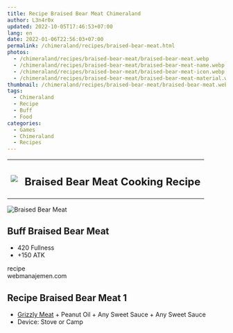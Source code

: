 ```yaml
---
title: Recipe Braised Bear Meat Chimeraland
author: L3n4r0x
updated: 2022-10-05T17:46:53+07:00
lang: en
date: 2022-01-06T22:56:03+07:00
permalink: /chimeraland/recipes/braised-bear-meat.html
photos:
  - /chimeraland/recipes/braised-bear-meat/braised-bear-meat.webp
  - /chimeraland/recipes/braised-bear-meat/braised-bear-meat-name.webp
  - /chimeraland/recipes/braised-bear-meat/braised-bear-meat-icon.webp
  - /chimeraland/recipes/braised-bear-meat/braised-bear-meat-material.webp
thumbnail: /chimeraland/recipes/braised-bear-meat/braised-bear-meat.webp
tags:
  - Chimeraland
  - Recipe
  - Buff
  - Food
categories:
  - Games
  - Chimeraland
  - Recipes
---
```


<section id="bootstrap-wrapper">
  <link
    rel="stylesheet"
    href="https://rawcdn.githack.com/dimaslanjaka/Web-Manajemen/0c3b5aa1813bd4abcd2c11bf3e37928b15c28664/css/bootstrap-5-3-0-alpha3-wrapper.css"
  />
  <div class="row mb-2">
    <div class="col-md-12 mb-2">
      <table class="table" id="post-info">
        <tbody>
          <tr>
            <td>
              <img
                class="d-inline-block me-2"
                src="/chimeraland/recipes/braised-bear-meat/braised-bear-meat-icon.webp"
                width="auto"
                height="auto"
              />
            </td>
            <td><h1 class="fs-5">Braised Bear Meat Cooking Recipe</h1></td>
          </tr>
        </tbody>
      </table>
    </div>
  </div>
  <div class="card mb-2">
    <div class="row g-0">
      <div class="col-sm-4 position-relative mb-2">
        <img
          src="/chimeraland/recipes/braised-bear-meat/braised-bear-meat-material.webp"
          class="card-img fit-cover w-100 h-100"
          alt="Braised Bear Meat"
          data-fancybox="true"
        />
      </div>
      <div class="col-sm-8 mb-2">
        <div class="card-body">
          <h2 class="card-title fs-5">Buff Braised Bear Meat</h2>
          <div class="card-text">
            <ul>
              <li>420 Fullness</li>
              <li>+150 ATK</li>
            </ul>
          </div>
          <span class="badge rounded-pill bg-dark text-white">recipe</span>
        </div>
        <div class="card-footer text-end text-muted">webmanajemen.com</div>
      </div>
    </div>
  </div>
  <div class="row mb-2">
    <div class="col-12 col-lg-6 recipe-item mb-2">
      <div class="card">
        <div class="card-body">
          <h2 class="card-title fs-5">Recipe Braised Bear Meat 1</h2>
          <div class="card-text">
            <ul>
              <li>
                <a
                  class="text-decoration-none"
                  href="/chimeraland/materials/grizzly-meat.html"
                  >Grizzly Meat</a
                ><span> + </span>Peanut Oil<span> + </span>Any Sweet Sauce<span>
                  + </span
                >Any Sweet Sauce
              </li>
              <li>Device: Stove or Camp</li>
            </ul>
          </div>
        </div>
      </div>
    </div>
  </div>
</section>